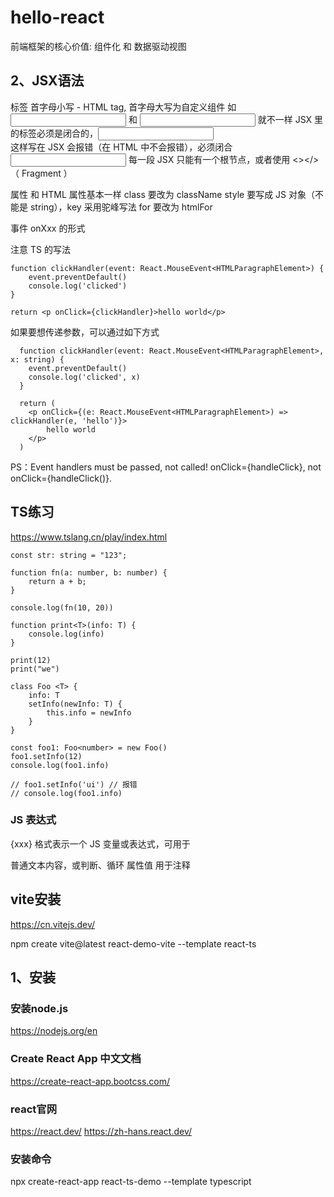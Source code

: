 # hello-react
前端框架的核心价值: 组件化 和 数据驱动视图

## 2、JSX语法
标签
首字母小写 - HTML tag, 首字母大写为自定义组件 如 <input/> 和 <Input/> 就不一样
JSX 里的标签必须是闭合的，<input> <br> 这样写在 JSX 会报错（在 HTML 中不会报错），必须闭合 <input/>
每一段 JSX 只能有一个根节点，或者使用 <></> （ Fragment ）

属性
和 HTML 属性基本一样
class 要改为 className
style 要写成 JS 对象（不能是 string），key 采用驼峰写法
for 要改为 htmlFor

事件
onXxx 的形式

注意 TS 的写法
```
function clickHandler(event: React.MouseEvent<HTMLParagraphElement>) {
    event.preventDefault()
    console.log('clicked')
}

return <p onClick={clickHandler}>hello world</p>
```
如果要想传递参数，可以通过如下方式
```
  function clickHandler(event: React.MouseEvent<HTMLParagraphElement>, x: string) {
    event.preventDefault()
    console.log('clicked', x)
  }

  return (
    <p onClick={(e: React.MouseEvent<HTMLParagraphElement>) => clickHandler(e, 'hello')}>
        hello world
    </p>
  )
 ```
PS：Event handlers must be passed, not called! onClick={handleClick}, not onClick={handleClick()}.

## TS练习
https://www.tslang.cn/play/index.html

```
const str: string = "123";

function fn(a: number, b: number) { 
    return a + b;
}

console.log(fn(10, 20))

function print<T>(info: T) { 
    console.log(info)
}

print(12)
print("we")

class Foo <T> { 
    info: T
    setInfo(newInfo: T) { 
        this.info = newInfo
    }
}

const foo1: Foo<number> = new Foo()
foo1.setInfo(12)
console.log(foo1.info)

// foo1.setInfo('ui') // 报错
// console.log(foo1.info)
```

### JS 表达式
{xxx} 格式表示一个 JS 变量或表达式，可用于

普通文本内容，或判断、循环
属性值
用于注释

## vite安装
https://cn.vitejs.dev/

npm create vite@latest react-demo-vite --template react-ts

## 1、安装
### 安装node.js
https://nodejs.org/en

### Create React App 中文文档
https://create-react-app.bootcss.com/

### react官网
https://react.dev/
https://zh-hans.react.dev/ 

### 安装命令
npx create-react-app react-ts-demo --template typescript
